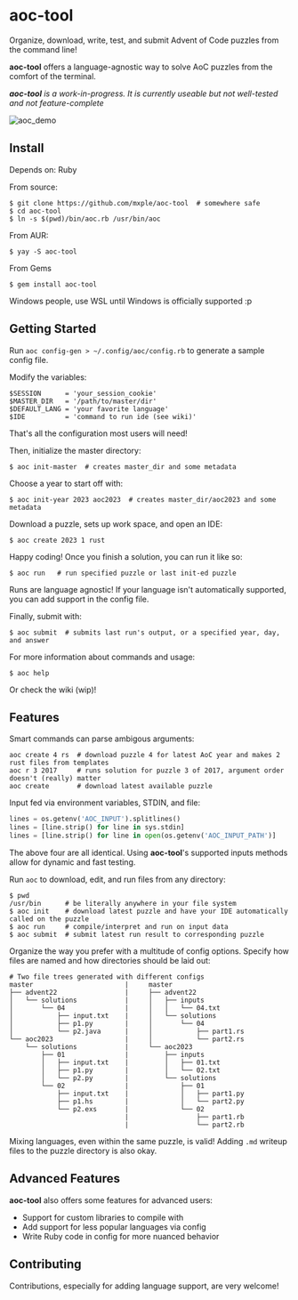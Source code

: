 # aoc-tool

Organize, download, write, test, and submit Advent of Code puzzles from the command line! 

**aoc-tool** offers a language-agnostic way to solve AoC puzzles from the comfort of the terminal. 

***aoc-tool** is a work-in-progress. It is currently useable but not well-tested and not feature-complete*

![aoc_demo](https://github.com/mxple/aoc-tool/assets/83033020/cfac3224-4018-4aa3-8c1e-64e110c3b6a7)

## Install
Depends on: Ruby

From source:
```
$ git clone https://github.com/mxple/aoc-tool  # somewhere safe
$ cd aoc-tool
$ ln -s $(pwd)/bin/aoc.rb /usr/bin/aoc
```

From AUR:
```
$ yay -S aoc-tool
```

From Gems
```
$ gem install aoc-tool
```

Windows people, use WSL until Windows is officially supported :p

## Getting Started
Run `aoc config-gen > ~/.config/aoc/config.rb` to generate a sample config file.

Modify the variables:
```
$SESSION      = 'your_session_cookie'
$MASTER_DIR   = '/path/to/master/dir'
$DEFAULT_LANG = 'your favorite language'
$IDE          = 'command to run ide (see wiki)'
```
That's all the configuration most users will need!

Then, initialize the master directory:
```
$ aoc init-master  # creates master_dir and some metadata
```
Choose a year to start off with:
```
$ aoc init-year 2023 aoc2023  # creates master_dir/aoc2023 and some metadata
```
Download a puzzle, sets up work space, and open an IDE:
```
$ aoc create 2023 1 rust
```
Happy coding! Once you finish a solution, you can run it like so:
```
$ aoc run   # run specified puzzle or last init-ed puzzle
```
Runs are language agnostic! If your language isn't automatically supported, you can add support in the config file.

Finally, submit with:
```
$ aoc submit  # submits last run's output, or a specified year, day, and answer
```

For more information about commands and usage:
```
$ aoc help
```
Or check the wiki (wip)!

## Features
Smart commands can parse ambigous arguments:
```
aoc create 4 rs  # download puzzle 4 for latest AoC year and makes 2 rust files from templates
aoc r 3 2017     # runs solution for puzzle 3 of 2017, argument order doesn't (really) matter
aoc create       # download latest available puzzle
```

Input fed via environment variables, STDIN, and file:
```python
lines = os.getenv('AOC_INPUT').splitlines()
lines = [line.strip() for line in sys.stdin]
lines = [line.strip() for line in open(os.getenv('AOC_INPUT_PATH')] 
```
The above four are all identical. Using **aoc-tool**'s supported inputs methods allow for dynamic and fast testing.

Run `aoc` to download, edit, and run files from any directory:
```
$ pwd
/usr/bin      # be literally anywhere in your file system
$ aoc init    # download latest puzzle and have your IDE automatically called on the puzzle
$ aoc run     # compile/interpret and run on input data
$ aoc submit  # submit latest run result to corresponding puzzle
```

Organize the way you prefer with a multitude of config options. Specify how files are named and how directories should be laid out:
```
# Two file trees generated with different configs
master                       |     master
├── advent22                 |     ├── advent22                
│   └── solutions            |     │   ├── inputs             
│       └── 04               |     │   │   └── 04.txt         
│           ├── input.txt    |     │   └── solutions          
│           ├── p1.py        |     │       └── 04             
│           └── p2.java      |     │           ├── part1.rs      
└── aoc2023                  |     │           └── part2.rs      
    └── solutions            |     └── aoc2023                
        ├── 01               |         ├── inputs             
        │   ├── input.txt    |         │   ├── 01.txt         
        │   ├── p1.py        |         │   └── 02.txt         
        │   └── p2.py        |         └── solutions          
        └── 02               |             ├── 01             
            ├── input.txt    |             │   ├── part1.py      
            ├── p1.hs        |             │   └── part2.py      
            └── p2.exs       |             └── 02             
                             |                 ├── part1.rb      
                             |                 └── part2.rb      
```
Mixing languages, even within the same puzzle, is valid! Adding `.md` writeup files to the puzzle directory is also okay.

## Advanced Features
**aoc-tool** also offers some features for advanced users:
- Support for custom libraries to compile with
- Add support for less popular languages via config
- Write Ruby code in config for more nuanced behavior

## Contributing
Contributions, especially for adding language support, are very welcome!
